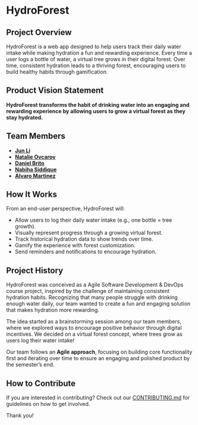 # HydroForest   
## Project Overview  
HydroForest is a web app designed to help users track their daily water intake while making hydration a fun and rewarding experience. Every time a user logs a bottle of water, a virtual tree grows in their digital forest. Over time, consistent hydration leads to a thriving forest, encouraging users to build healthy habits through gamification.  

## Product Vision Statement  
**HydroForest transforms the habit of drinking water into an engaging and rewarding experience by allowing users to grow a virtual forest as they stay hydrated.**  

## Team Members  
- **[Jun Li](https://github.com/jljune9li)**  
- **[Natalie Ovcarov](https://github.com/nataliovcharov)**  
- **[Daniel Brito](https://github.com/danny031103)**
- **[Nabiha Siddique](https://github.com/ns5190)**
- **[Alvaro Martinez](https://github.com/AlvaroMartinezM)**

## How It Works  
From an end-user perspective, HydroForest will:  
-  Allow users to log their daily water intake (e.g., one bottle = tree growth).
-  Visually represent progress through a growing virtual forest.  
-  Track historical hydration data to show trends over time.  
-  Gamify the experience with forest customization.  
-  Send reminders and notifications to encourage hydration. 

## Project History  
HydroForest was conceived as a Agile Software Development & DevOps course project, inspired by the challenge of maintaining consistent hydration habits. Recognizing that many people struggle with drinking enough water daily, our team wanted to create a fun and engaging solution that makes hydration more rewarding. 

The idea started as a brainstorming session among our team members, where we explored ways to encourage positive behavior through digital incentives. We decided on a virtual forest concept, where trees grow as users log their water intake!

Our team follows an **Agile approach**, focusing on building core functionality first and iterating over time to ensure an engaging and polished product by the semester’s end.  

## How to Contribute  
If you are interested in contributing? Check out our [CONTRIBUTING.md](https://github.com/agiledev-students-spring2025/4-final-hydroforest/blob/master/CONTRIBUTING.md) for guidelines on how to get involved.

Thank you!
